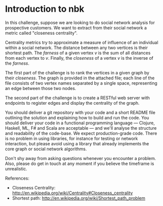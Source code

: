 # Introduction to nbk


In this challenge, suppose we are looking to do social network
analysis for prospective customers. We want to extract from
their social network a metric called "closeness centrality".

Centrality metrics try to approximate a measure of influence
of an individual within a social network. The distance between
any two vertices is their shortest path. The *farness*
of a given vertex *v* is the sum of all distances from each vertex
to *v*. Finally, the *closeness* of a vertex *v* is the inverse
of the *farness*.

The first part of the challenge is to rank the vertices in a given
graph by their *closeness*. The graph is provided in the attached
file; each line of the file consists of two vertex names separated by
a single space, representing an edge between those two nodes.

The second part of the challenge is to create a RESTful web server
with endpoints to register edges and display the centrality of the graph.

You should deliver a git repository with your code and a short README
file outlining the solution and explaining how to build and run the
code. You should deliver your code in a functional programming
language — Clojure, Haskell, ML, F# and Scala are acceptable — and
we'll analyse the structure and readability of the code-base. We
expect production-grade code. There is no problem in using libraries,
for instance for testing or network interaction, but please avoid
using a library that already implements the core graph or social
network algorithms.

Don't shy away from asking questions whenever you encounter a problem.
Also, please do get in touch at any moment if you believe the timeframe
is unrealistic.

References:
 - Closeness Centrality: http://en.wikipedia.org/wiki/Centrality#Closeness_centrality
 - Shortest path: http://en.wikipedia.org/wiki/Shortest_path_problem

